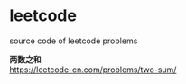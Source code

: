 # leetcode
source code of leetcode problems

**两数之和**  
https://leetcode-cn.com/problems/two-sum/   
